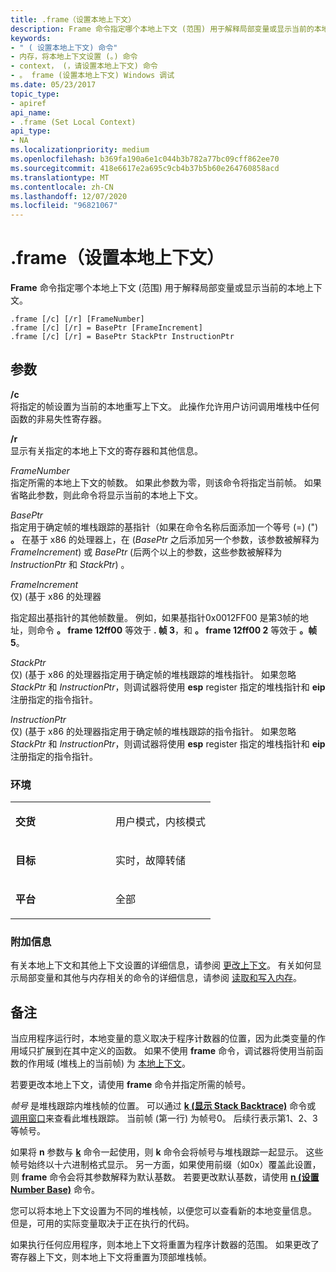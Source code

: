 ```yaml
---
title: .frame（设置本地上下文）
description: Frame 命令指定哪个本地上下文 (范围) 用于解释局部变量或显示当前的本地上下文。
keywords:
- " ( 设置本地上下文) 命令"
- 内存，将本地上下文设置 (。) 命令
- context， (，请设置本地上下文) 命令
- 。 frame (设置本地上下文) Windows 调试
ms.date: 05/23/2017
topic_type:
- apiref
api_name:
- .frame (Set Local Context)
api_type:
- NA
ms.localizationpriority: medium
ms.openlocfilehash: b369fa190a6e1c044b3b782a77bc09cff862ee70
ms.sourcegitcommit: 418e6617e2a695c9cb4b37b5b60e264760858acd
ms.translationtype: MT
ms.contentlocale: zh-CN
ms.lasthandoff: 12/07/2020
ms.locfileid: "96821067"
---
```

# <a name="frame-set-local-context"></a>.frame（设置本地上下文）


**Frame** 命令指定哪个本地上下文 (范围) 用于解释局部变量或显示当前的本地上下文。

```dbgcmd
.frame [/c] [/r] [FrameNumber] 
.frame [/c] [/r] = BasePtr [FrameIncrement] 
.frame [/c] [/r] = BasePtr StackPtr InstructionPtr 
```

## <a name="span-idddk_meta_set_local_context_dbgspanspan-idddk_meta_set_local_context_dbgspanparameters"></a><span id="ddk_meta_set_local_context_dbg"></span><span id="DDK_META_SET_LOCAL_CONTEXT_DBG"></span>参数


<span id="________c______"></span><span id="________C______"></span>**/c**   
将指定的帧设置为当前的本地重写上下文。 此操作允许用户访问调用堆栈中任何函数的非易失性寄存器。

<span id="________r______"></span><span id="________R______"></span>**/r**   
显示有关指定的本地上下文的寄存器和其他信息。

<span id="_______FrameNumber______"></span><span id="_______framenumber______"></span><span id="_______FRAMENUMBER______"></span>*FrameNumber*   
指定所需的本地上下文的帧数。 如果此参数为零，则该命令将指定当前帧。 如果省略此参数，则此命令将显示当前的本地上下文。

<span id="_______BasePtr______"></span><span id="_______baseptr______"></span><span id="_______BASEPTR______"></span>*BasePtr*   
指定用于确定帧的堆栈跟踪的基指针（如果在命令名称后面添加一个等号 (=)  (") **。** 在基于 x86 的处理器上，在 (*BasePtr* 之后添加另一个参数，该参数被解释为 *FrameIncrement*) 或 *BasePtr* (后两个以上的参数，这些参数被解释为 *InstructionPtr* 和 *StackPtr*) 。

<span id="_______FrameIncrement______"></span><span id="_______frameincrement______"></span><span id="_______FRAMEINCREMENT______"></span>*FrameIncrement*   
仅)  (基于 x86 的处理器

指定超出基指针的其他帧数量。 例如，如果基指针0x0012FF00 是第3帧的地址，则命令 **。 frame 12ff00** 等效于 **. 帧 3**，和 **。 frame 12ff00 2** 等效于 **。帧 5**。

<span id="_______StackPtr______"></span><span id="_______stackptr______"></span><span id="_______STACKPTR______"></span>*StackPtr*   
仅)  (基于 x86 的处理器指定用于确定帧的堆栈跟踪的堆栈指针。 如果忽略 *StackPtr* 和 *InstructionPtr*，则调试器将使用 **esp** register 指定的堆栈指针和 **eip** 注册指定的指令指针。

<span id="_______InstructionPtr______"></span><span id="_______instructionptr______"></span><span id="_______INSTRUCTIONPTR______"></span>*InstructionPtr*   
仅)  (基于 x86 的处理器指定用于确定帧的堆栈跟踪的指令指针。 如果忽略 *StackPtr* 和 *InstructionPtr*，则调试器将使用 **esp** register 指定的堆栈指针和 **eip** 注册指定的指令指针。

### <a name="span-idenvironmentspanspan-idenvironmentspanspan-idenvironmentspanenvironment"></a><span id="Environment"></span><span id="environment"></span><span id="ENVIRONMENT"></span>环境

<table>
<colgroup>
<col width="50%" />
<col width="50%" />
</colgroup>
<tbody>
<tr class="odd">
<td align="left"><p><strong>交货</strong></p></td>
<td align="left"><p>用户模式，内核模式</p></td>
</tr>
<tr class="even">
<td align="left"><p><strong>目标</strong></p></td>
<td align="left"><p>实时，故障转储</p></td>
</tr>
<tr class="odd">
<td align="left"><p><strong>平台</strong></p></td>
<td align="left"><p>全部</p></td>
</tr>
</tbody>
</table>

 

### <a name="span-idadditional_informationspanspan-idadditional_informationspanspan-idadditional_informationspanadditional-information"></a><span id="Additional_Information"></span><span id="additional_information"></span><span id="ADDITIONAL_INFORMATION"></span>附加信息

有关本地上下文和其他上下文设置的详细信息，请参阅 [更改上下文](changing-contexts.md)。 有关如何显示局部变量和其他与内存相关的命令的详细信息，请参阅 [读取和写入内存](reading-and-writing-memory.md)。

<a name="remarks"></a>备注
-------

当应用程序运行时，本地变量的意义取决于程序计数器的位置，因为此类变量的作用域只扩展到在其中定义的函数。 如果不使用 **frame** 命令，调试器将使用当前函数的作用域 (堆栈上的当前帧) 为 [本地上下文](changing-contexts.md#local-context)。

若要更改本地上下文，请使用 **frame** 命令并指定所需的帧号。

*帧号* 是堆栈跟踪内堆栈帧的位置。 可以通过 [**k (显示 Stack Backtrace)**](k--kb--kc--kd--kp--kp--kv--display-stack-backtrace-.md) 命令或 [调用窗口](calls-window.md)来查看此堆栈跟踪。 当前帧 (第一行) 为帧号0。 后续行表示第1、2、3等帧号。

如果将 **n** 参数与 [**k**](k--kb--kc--kd--kp--kp--kv--display-stack-backtrace-.md) 命令一起使用，则 **k** 命令会将帧号与堆栈跟踪一起显示。 这些帧号始终以十六进制格式显示。 另一方面，如果使用前缀（如0x）覆盖此设置，则 **frame** 命令会将其参数解释为默认基数。 若要更改默认基数，请使用 [**n (设置 Number Base)**](n--set-number-base-.md) 命令。

您可以将本地上下文设置为不同的堆栈帧，以便您可以查看新的本地变量信息。 但是，可用的实际变量取决于正在执行的代码。

如果执行任何应用程序，则本地上下文将重置为程序计数器的范围。 如果更改了寄存器上下文，则本地上下文将重置为顶部堆栈帧。

 

 





